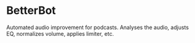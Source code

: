 # BetterBot
Automated audio improvement for podcasts. Analyses the audio, adjusts EQ, normalizes volume, applies limiter, etc.
